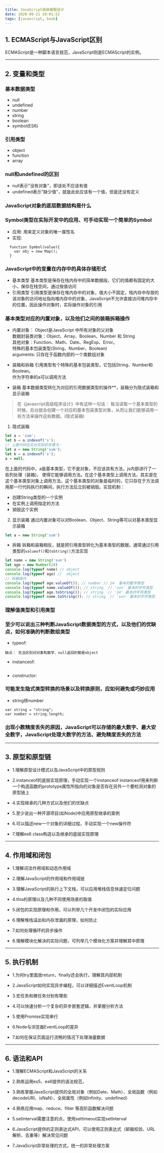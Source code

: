 ```yaml
---
title: JavaScript高级编程设计
date: 2020-09-21 10:01:52
tags: [javascript, book]
---
```

## 1. ECMAScript与JavaScript区别

ECMAScript是一种脚本语言规范，JavaScript则是ECMAScript的实例。
*****
<!-- more -->
## 2. 变量和类型

### 基本数据类型

* null
* undefined
* number
* string
* boolean
* symbol(ES6)

### 引用类型

* object
* function
* array

### null和undefined的区别

* null表示"没有对象"，即该处不应该有值
* undefined表示"缺少值"，就是此处应该有一个值，但是还没有定义

### JavaScript对象的底层数据结构是什么

### Symbol类型在实际开发中的应用、可手动实现一个简单的Symbol

* 应用: 用来定义对象的唯一属性名
* 实现:
```
  function Symbol(value){
    var obj = new Map();
  }
```

### JavaScript中的变量在内存中的具体存储形式

* 基本类型
基本类型是保存在栈内存中的简单数据段，它们的值都有固定的大小，保存在栈空间，通过按值访问
* 引用类型
引用类型是保存在堆内存中的对象，值大小不固定，栈内存中存放的该对象的访问地址指向堆内存中的对象，JavaScript不允许直接访问堆内存中的位置，因此操作对象时，实际操作对象的引用

### 基本类型对应的内置对象，以及他们之间的装箱拆箱操作

* 内置对象：
Object是JavaScript 中所有对象的父对象<br>
数据封装类对象：Object、Array、Boolean、Number 和 String<br>
其他对象：Function、Math、Date、RegExp、Error。<br>
特殊的基本包装类型(String、Number、Boolean)<br>
arguments: 只存在于函数内部的一个类数组对象<br>

* 装箱和拆箱
引用类型有个特殊的基本包装类型，它包括String、Number和Boolean。<br>
作为字符串的a可以调用方法

* 装箱
基本数据类型转化为对应的引用数据类型的操作**，装箱分为隐式装箱和显示装箱
> 在《javascript高级程序设计》中有这样一句话：
每当读取一个基本类型的时候，后台就会创建一个对应的基本包装类型对象，从而让我们能够调用一些方法来操作这些数据。(隐式装箱)
1. 隐式装箱
```javascript
let a = 'sum';
let b = a.indexof('s');
// 上面代码在后台实际的步骤为：
let a = new String('sum');
let b = a.indexof('s');
a = null;
```
在上面的代码中，a是基本类型，它不是对象，不应该具有方法，js内部进行了一些列处理（装箱)， 使得它能够调用方法。在这个基本类型上调用方法，其实是在这个基本类型对象上调用方法。这个基本类型的对象是临时的，它只存在于方法调用那一行代码执行的瞬间，执行方法后立刻被销毁。实现机制：
* 创建String类型的一个实例
* 在实例上调用指定的方法
* 销毁这个实例
2. 显示装箱
通过内置对象可以对Boolean、Object、String等可以对基本类型显示装箱
```javascript
let a = new String('sum')
```
* 拆箱
拆箱和装箱相反，就是把引用类型转化为基本类型的数据，通常通过引用类型的`valueof()`和`toString()`方法实现
```javascript
let name = new String('sun')
let age = new Number(24)
console.log(typeof name) // object
console.log(typeof age) //  object
// 拆箱操作
console.log(typeof age.valueOf()); // number // 24  基本的数字类型
console.log(typeof name.valueOf()); // string  // 'sun' 基本的字符类型
console.log(typeof age.toString()); // string  // '24' 基本的字符类型
console.log(typeof name.toString()); // string  // 'sun' 基本的字符类型
```

### 理解值类型和引用类型

### 至少可以说出三种判断JavaScript数据类型的方式，以及他们的优缺点，如何准确的判断数组类型

* typeof:
```
缺点： 无法区别对对象和数字、null返回的都是object
```
* instanceof: 
```

```
* constructor:

### 可能发生隐式类型转换的场景以及转换原则，应如何避免或巧妙应用

* string转number
```
var string = "string";
var number = string.length;
```

### 出现小数精度丢失的原因，JavaScript可以存储的最大数字、最大安全数字，JavaScript处理大数字的方法、避免精度丢失的方法

*****
## 3. 原型和原型链
* 1.理解原型设计模式以及JavaScript中的原型规则

* 2.instanceof的底层实现原理，手动实现一个instanceof
instanceof用来判断一个构造函数的prototype属性所指向的对象是否存在另外一个要检测对象的原型链上 

* 4.实现继承的几种方式以及他们的优缺点

* 5.至少说出一种开源项目(如Node)中应用原型继承的案例

* 6.可以描述new一个对象的详细过程，手动实现一个new操作符

* 7.理解es6 class构造以及继承的底层实现原理

*****
## 4. 作用域和闭包
* 1.理解词法作用域和动态作用域

* 2.理解JavaScript的作用域和作用域链

* 3.理解JavaScript的执行上下文栈，可以应用堆栈信息快速定位问题

* 4.this的原理以及几种不同使用场景的取值

* 5.闭包的实现原理和作用，可以列举几个开发中闭包的实际应用

* 6.理解堆栈溢出和内存泄漏的原理，如何防止

* 7.如何处理循环的异步操作

* 8.理解模块化解决的实际问题，可列举几个模块化方案并理解其中原理

*****
## 5. 执行机制
* 1.为何try里面放return，finally还会执行，理解其内部机制

* 2.JavaScript如何实现异步编程，可以详细描述EventLoop机制

* 3.宏任务和微任务分别有哪些

* 4.可以快速分析一个复杂的异步嵌套逻辑，并掌握分析方法

* 5.使用Promise实现串行

* 6.Node与浏览器EventLoop的差异

* 7.如何在保证页面运行流畅的情况下处理海量数据

*****
## 6. 语法和API
* 1.理解ECMAScript和JavaScript的关系

* 2.熟练运用es5、es6提供的语法规范，

* 3.熟练掌握JavaScript提供的全局对象（例如Date、Math）、全局函数（例如decodeURI、isNaN）、全局属性（例如Infinity、undefined）

* 4.熟练应用map、reduce、filter 等高阶函数解决问题

* 5.setInterval需要注意的点，使用settimeout实现setInterval

* 6.JavaScript提供的正则表达式API、可以使用正则表达式（邮箱校验、URL解析、去重等）解决常见问题

* 7.JavaScript异常处理的方式，统一的异常处理方案
